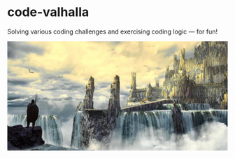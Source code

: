 # code-valhalla
Solving various coding challenges and exercising coding logic &mdash; for fun!

![Valhalla](/valhalla.jpg)
